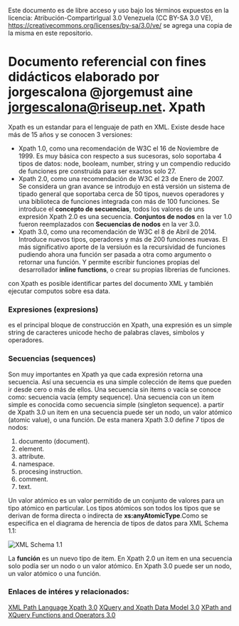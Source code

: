 Este documento es de libre acceso y uso bajo los términos expuestos en la licencia: Atribución-CompartirIgual 3.0 Venezuela (CC BY-SA 3.0 VE), https://creativecommons.org/licenses/by-sa/3.0/ve/ 
se agrega una copia de la misma en este repositorio.

Documento referencial con fines didácticos elaborado por jorgescalona @jorgemust
aine jorgescalona@riseup.net.
Xpath
=====

Xpath es un estandar para el lenguaje de path en XML. Existe desde hace más de 15 años y se conocen 3 versiones:

* Xpath 1.0, como una recomendación de W3C el 16 de Noviembre de 1999. Es muy básica con respecto a sus sucesoras, solo soportaba 4  tipos de datos: node, booleam, number, string y un compendio reducido de funciones pre construida para ser exactos solo 27.
* Xpath 2.0, como una recomendación de W3C el 23 de Enero de 2007. Se considera un gran avance se introdujo en está versión un sistema de tipado general que soportaba cerca de 50 tipos, nuevos operadores y una biblioteca de funciones integrada con más de 100 funciones. Se introduce el **concepto de secuencias**, todos los valores de uns expresión Xpath 2.0 es una secuencia. **Conjuntos de nodos** en la ver 1.0 fueron reemplazados con **Secuencias de nodos** en la ver 3.0.
* Xpath 3.0, como una recomendación de W3C el 8 de Abril de 2014. Introduce nuevos tipos, operadores y más de 200 funciones nuevas. El más significativo aporte de la versiuón es la recursividad de funciones pudiendo ahora una función ser pasada a otra como argumento o retornar una función. Y permite escribir funciones propias del desarrollador **inline functions**, o crear su propias librerias de funciones.

con Xpath es posible identificar partes del documento XML y también ejecutar computos sobre esa data.

### Expresiones (expresions)

es el principal bloque de construcción en Xpath, una expresión es un simple string de caracteres unicode hecho de palabras claves, simbolos y operadores.

### Secuencias (sequences) 

Son muy importantes en Xpath ya que cada expresión retorna una secuencia. Así una secuencia es una simple colección de items que pueden ir desde cero o más de ellos.
Una secuencia sin items o vacía se conoce como: secuencia vacía (empty sequence).
Una secuencia con un item simple es conocida como secuencia simple (singleton sequence).
a partir de Xpath 3.0 un item en una secuencia puede ser un nodo, un valor atómico (atomic value), o una función. De esta manera Xpath 3.0 define 7 tipos de nodos:

1. documento (document).
1. element.
1. attribute.
1. namespace.
1. procesing instruction.
1. comment.
1. text.

Un valor atómico es un valor permitido de un conjunto de valores para un tipo atómico en particular. Los tipos atómicos son todos los tipos que se derivan de forma directa o indirecta de **xs:anyAtomicType**.Como se especifica en el diagrama de herencia de tipos de datos para XML Schema 1.1:

![XML Schema 1.1](https://www.w3.org/TR/xmlschema11-2/type-hierarchy-201104.png)

La **función** es un nuevo tipo de item. En Xpath 2.0 un item en una secuencia solo podía ser un nodo o un valor atómico. En Xpath 3.0 puede ser un nodo, un valor atómico o una función.

### Enlaces de intéres y relacionados:

[XML Path Language Xpath 3.0](https://www.w3.org/TR/xpath-30/)
[XQuery and Xpath Data Model 3.0](https://www.w3.org/TR/xpath-datamodel-30/)
[XPath and XQuery Functions and Operators 3.0](https://www.w3.org/TR/xpath-functions-30/)




